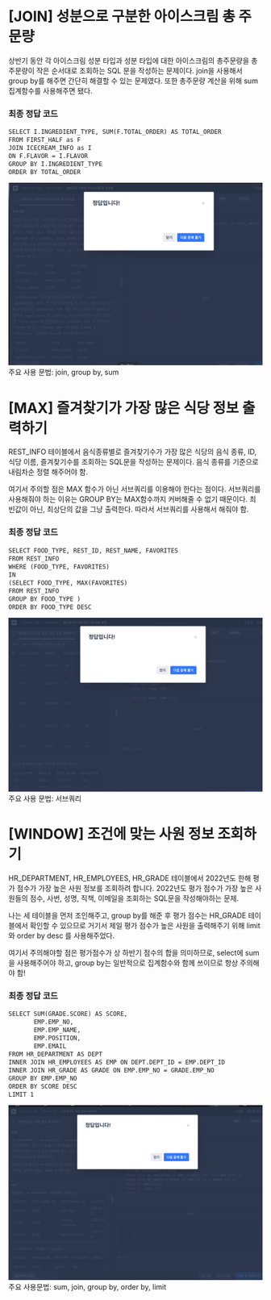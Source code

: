 # [JOIN] 성분으로 구분한 아이스크림 총 주문량
상반기 동안 각 아이스크림 성분 타입과 성분 타입에 대한 아이스크림의 총주문량을 총주문량이 작은 순서대로 조회하는 SQL 문을 작성하는 문제이다.
join을 사용해서 group by를 해주면 간단히 해결할 수 있는 문제였다. 또한 총주문량 계산을 위해 sum 집계함수를 사용해주면 됐다.

### 최종 정답 코드
```
SELECT I.INGREDIENT_TYPE, SUM(F.TOTAL_ORDER) AS TOTAL_ORDER
FROM FIRST_HALF as F
JOIN ICECREAM_INFO as I
ON F.FLAVOR = I.FLAVOR
GROUP BY I.INGREDIENT_TYPE
ORDER BY TOTAL_ORDER
```
![img](image_w5/5-1.png)
주요 사용 문법: join, group by, sum


# [MAX] 즐겨찾기가 가장 많은 식당 정보 출력하기
REST_INFO 테이블에서 음식종류별로 즐겨찾기수가 가장 많은 식당의 음식 종류, ID, 식당 이름, 즐겨찾기수를 조회하는 SQL문을 작성하는 문제이다. 음식 종류를 기준으로 내림차순 정렬 해주어야 함.

여기서 주의할 점은 MAX 함수가 아닌 서브쿼리를 이용해야 한다는 점이다. 서브쿼리를 사용해줘야 하는 이유는 GROUP BY는 MAX함수까지 커버해줄 수 없기 때문이다. 최빈값이 아닌, 최상단의 값을 그냥 출력한다. 따라서 서브쿼리를 사용해서 해줘야 함.

### 최종 정답 코드
```
SELECT FOOD_TYPE, REST_ID, REST_NAME, FAVORITES
FROM REST_INFO
WHERE (FOOD_TYPE, FAVORITES) 
IN 
(SELECT FOOD_TYPE, MAX(FAVORITES)
FROM REST_INFO
GROUP BY FOOD_TYPE )
ORDER BY FOOD_TYPE DESC
```
![img](image_w5/5-2.png)
주요 사용 문법: 서브쿼리


# [WINDOW] 조건에 맞는 사원 정보 조회하기
HR_DEPARTMENT, HR_EMPLOYEES, HR_GRADE 테이블에서 2022년도 한해 평가 점수가 가장 높은 사원 정보를 조회하려 합니다. 2022년도 평가 점수가 가장 높은 사원들의 점수, 사번, 성명, 직책, 이메일을 조회하는 SQL문을 작성해야하는 문제. 

나는 세 테이블을 먼저 조인해주고, group by를 해준 후 평가 점수는 HR_GRADE 테이블에서 확인할 수 있으므로 거기서 제일 평가 점수가 높은 사원을 출력해주기 위해 limit와 order by desc 를 사용해주었다.

여기서 주의해야할 점은 평가점수가 상 하반기 점수의 합을 의미하므로, select에 sum을 사용해주어야 하고, group by는 일반적으로 집계함수와 함께 쓰이므로 항상 주의해야 함!

### 최종 정답 코드
```
SELECT SUM(GRADE.SCORE) AS SCORE,
       EMP.EMP_NO,
       EMP.EMP_NAME,
       EMP.POSITION,
       EMP.EMAIL
FROM HR_DEPARTMENT AS DEPT
INNER JOIN HR_EMPLOYEES AS EMP ON DEPT.DEPT_ID = EMP.DEPT_ID
INNER JOIN HR_GRADE AS GRADE ON EMP.EMP_NO = GRADE.EMP_NO
GROUP BY EMP.EMP_NO
ORDER BY SCORE DESC
LIMIT 1
```
![img](image_w5/5-3.png)
주요 사용문법: sum, join, group by, order by, limit